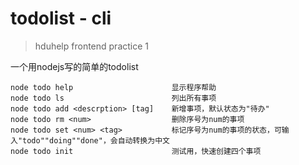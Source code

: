 # todolist - cli
> hduhelp frontend practice 1

一个用nodejs写的简单的todolist

```
node todo help                      显示程序帮助
node todo ls                        列出所有事项
node todo add <descrption> [tag]    新增事项，默认状态为"待办"
node todo rm <num>                  删除序号为num的事项
node todo set <num> <tag>           标记序号为num的事项的状态，可输入"todo""doing""done"，会自动转换为中文
node todo init                      测试用，快速创建四个事项
```